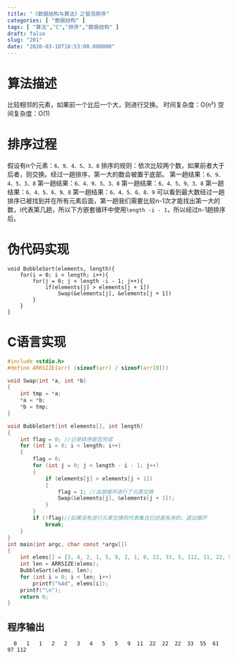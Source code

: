 ```yaml
---
title: "《数据结构与算法》之冒泡排序"
categories: [ "数据结构" ]
tags: [ "算法","C","排序","数据结构" ]
draft: false
slug: "201"
date: "2020-03-18T10:53:00.000000"
---
```


# 算法描述
比较相邻的元素，如果前一个比后一个大，则进行交换。
时间复杂度：O(n²)
空间复杂度：O(1)


# 排序过程
假设有n个元素：`6、9、4、5、3、8`
排序的规则：依次比较两个数，如果前者大于后者，则交换。经过一趟排序，第一大的数会被置于底部。
第一趟结果：`6、9、4、5、3、8`
第一趟结果：`6、4、9、5、3、8`
第一趟结果：`6、4、5、9、3、8`
第一趟结果：`6、4、5、6、9、8`
第一趟结果：`6、4、5、6、8、9`
可以看到最大数经过一趟排序已被找到并在所有元素后面，第一趟我们需要比较n-1次才能找出第一大的数，i代表第几趟，所以下方嵌套循环中使用`length -i - 1`，所以经过n-1趟排序后。

# 伪代码实现
```
void BubbleSort(elements, length){
	for(i = 0; i < length; i++){
		for(j = 0; j < length -i - 1; j++){
			if(elements[j] > elements[j + 1])
				Swap(&elements[j], &elements[j + 1])
		}
	}
}
```

# C语言实现
```C
#include <stdio.h>
#define ARRSIZE(arr) (sizeof(arr) / sizeof(arr[0]))

void Swap(int *a, int *b)
{
    int tmp = *a;
    *a = *b;
    *b = tmp;
}

void BubbleSort(int elements[], int length)
{
    int flag = 0; //记录排序是否完成
    for (int i = 0; i < length; i++)
    {
        flag = 0;
        for (int j = 0; j < length - i - 1; j++)
        {
            if (elements[j] > elements[j + 1])
            {
                flag = 1; //这趟循环进行了元素交换
                Swap(&elements[j], &elements[j + 1]);
            }
        }
        if (!flag)//如果没有进行元素交换则代表集合已经是有序的，退出循环
            break;
    }
}
int main(int argc, char const *argv[])
{
    int elems[] = {3, 4, 2, 1, 5, 9, 2, 1, 0, 22, 33, 5, 112, 11, 22, 55, 22, 61, 97};
    int len = ARRSIZE(elems);
    BubbleSort(elems, len);
    for (int i = 0; i < len; i++)
        printf("%4d", elems[i]);
    printf("\n");
    return 0;
}

```

## 程序输出
```
  0   1   1   2   2   3   4   5   5   9  11  22  22  22  33  55  61  97 112
```

